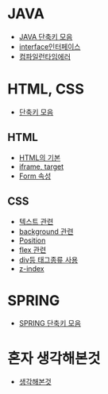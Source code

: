 # JAVA
- [JAVA 단축키 모음]()
- [interface인터페이스](https://github.com/Hoonyyyy/TIL/blob/main/JAVA/%EC%9D%B8%ED%84%B0%ED%8E%98%EC%9D%B4%EC%8A%A4.MD#interface)
- [컴파일런타임에러](https://github.com/Hoonyyyy/TIL/blob/main/JAVA/compile%20runtime%20error.MD#run-time-compile-time)

# HTML, CSS
- [단축키 모음]()
## HTML
- [HTML의 기본](https://github.com/Hoonyyyy/TIL/blob/main/HTML.CSS/HTML%EC%9D%98%20%EA%B8%B0%EB%B3%B8.MD#html5)
- [iframe, target](https://github.com/Hoonyyyy/TIL/blob/main/HTML.CSS/iframe%20target.MD#iframe)
- [Form 속성](https://github.com/Hoonyyyy/TIL/blob/main/HTML.CSS/Form%EC%86%8D%EC%84%B1.MD#form-%EC%86%8D%EC%84%B1)

## CSS
- [텍스트 관련](https://github.com/Hoonyyyy/TIL/blob/main/HTML.CSS/%ED%85%8D%EC%8A%A4%ED%8A%B8%20%EA%B4%80%EB%A0%A8.MD#%ED%85%8D%EC%8A%A4%ED%8A%B8-%EC%9E%A5%EC%8B%9D-text-decoration)
- [background 관련]()
- [Position](https://github.com/Hoonyyyy/TIL/blob/main/HTML.CSS/Position%EA%B4%80%EB%A0%A8.MD#fixed%EB%A5%BC-%EC%9D%B4%EC%9A%A9%ED%95%B4%EC%84%9C-%EC%9C%84%EC%B9%98%EC%9E%A1%EB%8A%94%EA%B2%8C-%EB%8D%94%EC%9A%B1-%EC%A2%8B%EB%8B%A4)
- [flex 관련](https://github.com/Hoonyyyy/TIL/blob/main/HTML.CSS/flex.MD#flex-%EA%B8%B0%EB%B3%B8)
- [div등 태그종류 사용](https://github.com/Hoonyyyy/TIL/blob/main/HTML.CSS/%ED%83%9C%EA%B7%B8%EC%A2%85%EB%A5%98%20%EB%B0%8F%20%EC%82%AC%EC%9A%A9.MD#div)
- [z-index](https://github.com/Hoonyyyy/TIL/blob/main/HTML.CSS/z-index.MD#z-index)

# SPRING
- [SPRING 단축키 모음](https://github.com/Hoonyyyy/TIL/blob/main/JAVA%20SPRING/%EB%8B%A8%EC%B6%95%ED%82%A4%20%EB%AA%A8%EC%9D%8C.MD)

# 혼자 생각해본것
- [생각해본것](https://github.com/Hoonyyyy/TIL/blob/main/%ED%98%BC%EC%9E%90%20%EC%83%9D%EA%B0%81/%EC%83%9D%EA%B0%81%ED%95%B4%EB%B3%B8%EA%B2%83.MD)
